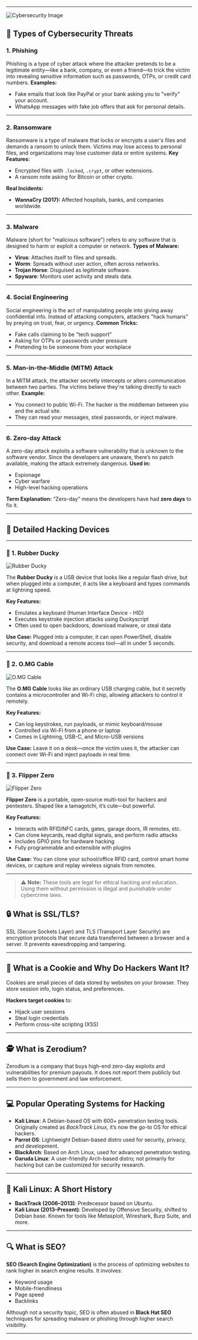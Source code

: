 
---
![Cybersecurity Image](./assets/399a53aa-54e1-40e0-aa5a-8be40e836209.png)
## 📌 Types of Cybersecurity Threats

### 1. **Phishing**

Phishing is a type of cyber attack where the attacker pretends to be a legitimate entity—like a bank, company, or even a friend—to trick the victim into revealing sensitive information such as passwords, OTPs, or credit card numbers.
**Examples:**

* Fake emails that look like PayPal or your bank asking you to "verify" your account.
* WhatsApp messages with fake job offers that ask for personal details.

---

### 2. **Ransomware**

Ransomware is a type of malware that locks or encrypts a user's files and demands a ransom to unlock them. Victims may lose access to personal files, and organizations may lose customer data or entire systems.
**Key Features:**

* Encrypted files with `.locked`, `.crypt`, or other extensions.
* A ransom note asking for Bitcoin or other crypto.

**Real Incidents:**

* **WannaCry (2017):** Affected hospitals, banks, and companies worldwide.

---

### 3. **Malware**

Malware (short for "malicious software") refers to any software that is designed to harm or exploit a computer or network.
**Types of Malware:**

* **Virus**: Attaches itself to files and spreads.
* **Worm**: Spreads without user action, often across networks.
* **Trojan Horse**: Disguised as legitimate software.
* **Spyware**: Monitors user activity and steals data.

---

### 4. **Social Engineering**

Social engineering is the act of manipulating people into giving away confidential info. Instead of attacking computers, attackers "hack humans" by preying on trust, fear, or urgency.
**Common Tricks:**

* Fake calls claiming to be "tech support"
* Asking for OTPs or passwords under pressure
* Pretending to be someone from your workplace

---

### 5. **Man-in-the-Middle (MITM) Attack**

In a MITM attack, the attacker secretly intercepts or alters communication between two parties. The victims believe they're talking directly to each other.
**Example:**

* You connect to public Wi-Fi. The hacker is the middleman between you and the actual site.
* They can read your messages, steal passwords, or inject malware.

---

### 6. **Zero-day Attack**

A zero-day attack exploits a software vulnerability that is unknown to the software vendor. Since the developers are unaware, there’s no patch available, making the attack extremely dangerous.
**Used in:**

* Espionage
* Cyber warfare
* High-level hacking operations

**Term Explanation:**
“Zero-day” means the developers have had **zero days** to fix it.

---

## 🧰 Detailed Hacking Devices

---

### 🔌 1. Rubber Ducky

![Rubber Ducky](https://raw.githubusercontent.com/hak5darren/USB-Rubber-Ducky/master/img/usbducky.jpg)

The **Rubber Ducky** is a USB device that looks like a regular flash drive, but when plugged into a computer, it acts like a keyboard and types commands at lightning speed.

**Key Features:**
- Emulates a keyboard (Human Interface Device - HID)
- Executes keystroke injection attacks using Duckyscript
- Often used to open backdoors, download malware, or steal data

**Use Case:**
Plugged into a computer, it can open PowerShell, disable security, and download a remote access tool—all in under 5 seconds.

---

### 🧠 2. O.MG Cable

![O.MG Cable](https://shop.hak5.org/cdn/shop/products/OMG-Cable-Lightning.png)

The **O.MG Cable** looks like an ordinary USB charging cable, but it secretly contains a microcontroller and Wi-Fi chip, allowing attackers to control it remotely.

**Key Features:**
- Can log keystrokes, run payloads, or mimic keyboard/mouse
- Controlled via Wi-Fi from a phone or laptop
- Comes in Lightning, USB-C, and Micro-USB versions

**Use Case:**
Leave it on a desk—once the victim uses it, the attacker can connect over Wi-Fi and inject payloads in real time.

---

### 🐬 3. Flipper Zero

![Flipper Zero](https://flipperzero.one/img/og_image.png)

**Flipper Zero** is a portable, open-source multi-tool for hackers and pentesters. Shaped like a tamagotchi, it’s cute—but powerful.

**Key Features:**
- Interacts with RFID/NFC cards, gates, garage doors, IR remotes, etc.
- Can clone keycards, read digital signals, and perform radio attacks
- Includes GPIO pins for hardware hacking
- Fully programmable and extensible with plugins

**Use Case:**
You can clone your school/office RFID card, control smart home devices, or capture and replay wireless signals from remotes.

---

> ⚠️ **Note:** These tools are legal for ethical hacking and education. Using them without permission is illegal and punishable under cybercrime laws.

## 🔒 What is SSL/TLS?

SSL (Secure Sockets Layer) and TLS (Transport Layer Security) are encryption protocols that secure data transferred between a browser and a server. It prevents eavesdropping and tampering.

---

## 🍪 What is a Cookie and Why Do Hackers Want It?

Cookies are small pieces of data stored by websites on your browser. They store session info, login status, and preferences.

**Hackers target cookies** to:
- Hijack user sessions
- Steal login credentials
- Perform cross-site scripting (XSS)

---

## 🕵️ What is Zerodium?

Zerodium is a company that buys high-end zero-day exploits and vulnerabilities for premium payouts. It does not report them publicly but sells them to government and law enforcement.

---

## 💻 Popular Operating Systems for Hacking

- **Kali Linux**: A Debian-based OS with 600+ penetration testing tools. Originally created as *BackTrack Linux*, it’s now the go-to OS for ethical hackers.
- **Parrot OS**: Lightweight Debian-based distro used for security, privacy, and development.
- **BlackArch**: Based on Arch Linux, used for advanced penetration testing.
- **Garuda Linux**: A user-friendly Arch-based distro; not primarily for hacking but can be customized for security research.

---

## 🐉 Kali Linux: A Short History

- **BackTrack (2006–2013)**: Predecessor based on Ubuntu.
- **Kali Linux (2013–Present)**: Developed by Offensive Security, shifted to Debian base. Known for tools like Metasploit, Wireshark, Burp Suite, and more.

---

## 🔍 What is SEO?

**SEO (Search Engine Optimization)** is the process of optimizing websites to rank higher in search engine results. It involves:
- Keyword usage
- Mobile-friendliness
- Page speed
- Backlinks

Although not a security topic, SEO is often abused in **Black Hat SEO** techniques for spreading malware or phishing through higher search visibility.

--- 
